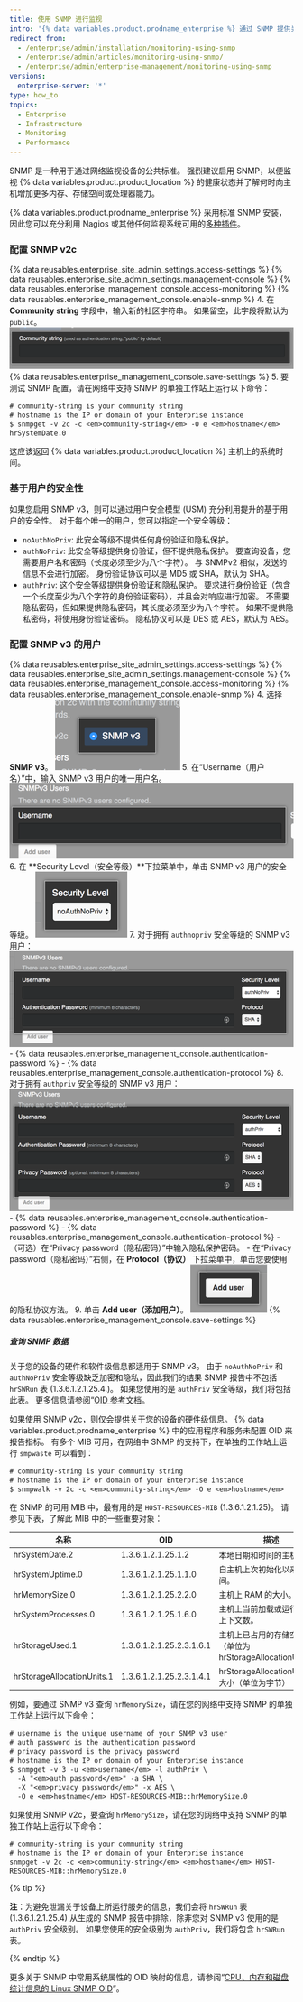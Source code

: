 ```yaml
---
title: 使用 SNMP 进行监视
intro: '{% data variables.product.prodname_enterprise %} 通过 SNMP 提供关于磁盘使用情况、CPU 利用率和内存使用情况等方面的数据。'
redirect_from:
  - /enterprise/admin/installation/monitoring-using-snmp
  - /enterprise/admin/articles/monitoring-using-snmp/
  - /enterprise/admin/enterprise-management/monitoring-using-snmp
versions:
  enterprise-server: '*'
type: how_to
topics:
  - Enterprise
  - Infrastructure
  - Monitoring
  - Performance
---
```


SNMP 是一种用于通过网络监视设备的公共标准。 强烈建议启用 SNMP，以便监视 {% data variables.product.product_location %} 的健康状态并了解何时向主机增加更多内存、存储空间或处理器能力。

{% data variables.product.prodname_enterprise %} 采用标准 SNMP 安装，因此您可以充分利用 Nagios 或其他任何监视系统可用的[多种插件](http://www.monitoring-plugins.org/doc/man/check_snmp.html)。

### 配置 SNMP v2c

{% data reusables.enterprise_site_admin_settings.access-settings %}
{% data reusables.enterprise_site_admin_settings.management-console %}
{% data reusables.enterprise_management_console.access-monitoring %}
{% data reusables.enterprise_management_console.enable-snmp %}
4. 在 **Community string** 字段中，输入新的社区字符串。 如果留空，此字段将默认为 `public`。 ![添加社区字符串的字段](/assets/images/enterprise/management-console/community-string.png)
{% data reusables.enterprise_management_console.save-settings %}
5. 要测试 SNMP 配置，请在网络中支持 SNMP 的单独工作站上运行以下命令：
  ```shell
  # community-string is your community string
  # hostname is the IP or domain of your Enterprise instance
  $ snmpget -v 2c -c <em>community-string</em> -O e <em>hostname</em> hrSystemDate.0
  ```

这应该返回 {% data variables.product.product_location %} 主机上的系统时间。

### 基于用户的安全性

如果您启用 SNMP v3，则可以通过用户安全模型 (USM) 充分利用提升的基于用户的安全性。 对于每个唯一的用户，您可以指定一个安全等级：
- `noAuthNoPriv`: 此安全等级不提供任何身份验证和隐私保护。
- `authNoPriv`: 此安全等级提供身份验证，但不提供隐私保护。 要查询设备，您需要用户名和密码（长度必须至少为八个字符）。 与 SNMPv2 相似，发送的信息不会进行加密。 身份验证协议可以是 MD5 或 SHA，默认为 SHA。
- `authPriv`: 这个安全等级提供身份验证和隐私保护。 要求进行身份验证（包含一个长度至少为八个字符的身份验证密码），并且会对响应进行加密。 不需要隐私密码，但如果提供隐私密码，其长度必须至少为八个字符。 如果不提供隐私密码，将使用身份验证密码。 隐私协议可以是 DES 或 AES，默认为 AES。

### 配置 SNMP v3 的用户

{% data reusables.enterprise_site_admin_settings.access-settings %}
{% data reusables.enterprise_site_admin_settings.management-console %}
{% data reusables.enterprise_management_console.access-monitoring %}
{% data reusables.enterprise_management_console.enable-snmp %}
4. 选择 **SNMP v3**。 ![启用 SNMP v3 的按钮](/assets/images/enterprise/management-console/enable-snmpv3.png)
5. 在“Username（用户名）”中，输入 SNMP v3 用户的唯一用户名。 ![SNMP v3 用户名输入字段](/assets/images/enterprise/management-console/snmpv3-username.png)
6. 在 **Security Level（安全等级）**下拉菜单中，单击 SNMP v3 用户的安全等级。 ![SNMP v3 用户安全等级下拉菜单](/assets/images/enterprise/management-console/snmpv3-securitylevel.png)
7. 对于拥有 `authnopriv` 安全等级的 SNMP v3 用户： ![Authnopriv 安全等级设置](/assets/images/enterprise/management-console/snmpv3-authnopriv.png)
    - {% data reusables.enterprise_management_console.authentication-password %}
    - {% data reusables.enterprise_management_console.authentication-protocol %}
8. 对于拥有 `authpriv` 安全等级的 SNMP v3 用户： ![Authpriv 安全等级设置](/assets/images/enterprise/management-console/snmpv3-authpriv.png)
    - {% data reusables.enterprise_management_console.authentication-password %}
    - {% data reusables.enterprise_management_console.authentication-protocol %}
    - （可选）在“Privacy password（隐私密码）”中输入隐私保护密码。
    - 在“Privacy password（隐私密码）”右侧，在 **Protocol（协议）** 下拉菜单中，单击您要使用的隐私协议方法。
9. 单击 **Add user（添加用户）**。 ![用于添加 SNMP v3 用户的按钮](/assets/images/enterprise/management-console/snmpv3-adduser.png)
{% data reusables.enterprise_management_console.save-settings %}

##### 查询 SNMP 数据

关于您的设备的硬件和软件级信息都适用于 SNMP v3。 由于 `noAuthNoPriv` 和 `authNoPriv` 安全等级缺乏加密和隐私，因此我们的结果 SNMP 报告中不包括 `hrSWRun` 表 (1.3.6.1.2.1.25.4.)。 如果您使用的是 `authPriv` 安全等级，我们将包括此表。 更多信息请参阅“[OID 参考文档](http://oidref.com/1.3.6.1.2.1.25.4)。

如果使用 SNMP v2c，则仅会提供关于您的设备的硬件级信息。 {% data variables.product.prodname_enterprise %} 中的应用程序和服务未配置 OID 来报告指标。 有多个 MIB 可用，在网络中 SNMP 的支持下，在单独的工作站上运行 `smpwaste` 可以看到：

```shell
# community-string is your community string
# hostname is the IP or domain of your Enterprise instance
$ snmpwalk -v 2c -c <em>community-string</em> -O e <em>hostname</em>
```

在 SNMP 的可用 MIB 中，最有用的是 `HOST-RESOURCES-MIB` (1.3.6.1.2.1.25)。 请参见下表，了解此 MIB 中的一些重要对象：

| 名称                         | OID                      | 描述                                           |
| -------------------------- | ------------------------ | -------------------------------------------- |
| hrSystemDate.2             | 1.3.6.1.2.1.25.1.2       | 本地日期和时间的主机标记。                                |
| hrSystemUptime.0           | 1.3.6.1.2.1.25.1.1.0     | 自主机上次初始化以来的时间。                               |
| hrMemorySize.0             | 1.3.6.1.2.1.25.2.2.0     | 主机上 RAM 的大小。                                 |
| hrSystemProcesses.0        | 1.3.6.1.2.1.25.1.6.0     | 主机上当前加载或运行的进程上下文数。                           |
| hrStorageUsed.1            | 1.3.6.1.2.1.25.2.3.1.6.1 | 主机上已占用的存储空间大小（单位为 hrStorageAllocationUnits）。 |
| hrStorageAllocationUnits.1 | 1.3.6.1.2.1.25.2.3.1.4.1 | hrStorageAllocationUnit 的大小（单位为字节）           |

例如，要通过 SNMP v3 查询 `hrMemorySize`，请在您的网络中支持 SNMP 的单独工作站上运行以下命令：
```shell
# username is the unique username of your SNMP v3 user
# auth password is the authentication password
# privacy password is the privacy password
# hostname is the IP or domain of your Enterprise instance
$ snmpget -v 3 -u <em>username</em> -l authPriv \
  -A "<em>auth password</em>" -a SHA \
  -X "<em>privacy password</em>" -x AES \
  -O e <em>hostname</em> HOST-RESOURCES-MIB::hrMemorySize.0
```

如果使用 SNMP v2c，要查询 `hrMemorySize`，请在您的网络中支持 SNMP 的单独工作站上运行以下命令：
```shell
# community-string is your community string
# hostname is the IP or domain of your Enterprise instance
snmpget -v 2c -c <em>community-string</em> <em>hostname</em> HOST-RESOURCES-MIB::hrMemorySize.0
```

{% tip %}

**注**：为避免泄漏关于设备上所运行服务的信息，我们会将 `hrSWRun` 表 (1.3.6.1.2.1.25.4) 从生成的 SNMP 报告中排除，除非您对 SNMP v3 使用的是 `authPriv` 安全级别。 如果您使用的安全级别为 `authPriv`，我们将包含 `hrSWRun` 表。

{% endtip %}

更多关于 SNMP 中常用系统属性的 OID 映射的信息，请参阅“[CPU、内存和磁盘统计信息的 Linux SNMP OID](http://www.linux-admins.net/2012/02/linux-snmp-oids-for-cpumemory-and-disk.html)”。
